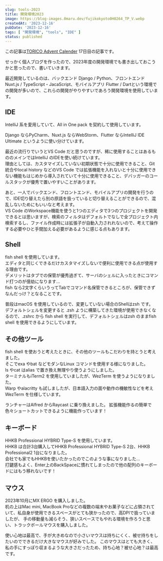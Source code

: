 ```yaml
---
slug: tools-2023
title: 開発環境2023
image: https://blog-images.0maru.dev/fujikokyoto0H0264_TP_V.webp
createdAt: '2023-12-16'
pubDate: '2023-12-16'
tags: [ "開発環境", "tools", "IDE" ]
status: published
---
```


この記事は[TORICO Advent Calender](https://qiita.com) 17日目の記事です。  

せっかく個人ブログを作ったので、2023年度の開発環境でも書き出しておこうかと思ったので、書いていきます。

最近開発しているのは、バックエンド Django / Python、フロントエンド Nuxt.js / TypeScript・JacaScript、モバイルアプリ Flutter / Dartという環境での開発が多いので、これらの開発がやりやすいであろう開発環境を使用しています。  

## IDE

IntelliJ 系を愛用していて、All in One pack を契約して使用しています。

Django ならPyCharm、Nuxt.js ならWebStorm、Flutter ならIntelliJ IDE Ultimate というように使い分けています。

最近の流行りでいうとVS Code だと思うのですが、稀に使用することはあるもののメインではIntelliJ のIDEを使い続けています。  
理由としては、カスタマイズしていない初期状態で十分に使用できること、Git 統合やlocal history などのVS Code では拡張機能を入れないと十分に使用できない機能もはじめから導入されていて十分に使用できること、デバッガーのコールスタックが優秀で置いやすいことがあります。

あと、一人でバックエンド、フロントエンド、モバイルアプリの開発を行うので、IDE切り替えたら別の原語を扱っていると切り替えることができるので、混乱しないためにもいいなと考えます。  
VS Code のWorkspace機能を使うと1つのエディタで3つのプロジェクトを開発できるとは思いますが、検索のフィルタはデフォルトでなしで全プロジェクト内検索するし、ファイル作成時には拡張子が自動入力されれないので、考えて操作する必要やひと手間加える必要があるように感じる点もあります。

## Shell

fish shell を使用しています。  
エディタと同じくできるだけカスタマイズしないで便利に使用できる点が使用する理由です。  
デメリットはタブでの保管が優秀過ぎて、サーバのシェルに入ったときにコマンド打つのが億劫になります...  
fish なら2文字くらいうってTabでコマンド名保管できるところが、保管できずなんだっけ？となることです。  

普段はmacOS を使用しているので、変更していない場合のShellはzsh です。  
デフォルトシェルを変更すると .zsh ように構築してきた環境が使用できなくなるので、.zshrc から fish shell を実行して、デフォルトシェルはzsh のままfish shell を使用できるようにしています。

## その他ツール

fish shell を使おうと考えたときに、その他のツールもこだわりを持とうと考えました。  
そこでexa やbat などモダンなLinux コマンドを使用する様になりました。  
ls やcat はalias で置き換え無理やり使うようにしました。  
ターミナルもiTerm2 を使用していましたが、WezTerm を使うようになりました。  
Warp やalacritty も試しましたが、日本語入力の面や動作の機敏性などを考えWezTerm を仕様しています。

ランチャーはAlfred からRaycast に乗り換えました。
拡張機能作るの簡単で色々ショートカットできるように機能作っています！

## キーボード

HHKB Professional HYBRID Type-S を使用しています。  
HHKB は合計3台購入してHHKB Professional HYBRID Type-S 2台、HHKB Professional2 1台になりました。  
会社でも家でもHHKBを使いたかったのでこのような事になりました...  
打鍵感もよく、Enter上のBackSpaceに慣れてしまったので他の配列のキーボードにはもう移れないです！

## マウス

2023年10月にMX ERGO を購入しました。  
机の上はMac mini, MacBook Proなどの複数の端末やお菓子などに占領されていて、私自身が使用できるスペースがとても狭かったので、高DPIで扱っていましたが、
手の移動量も減らそう、狭いスペースでもやれる環境を作ろうと思い、トラックボールマウスを購入しました。  

使い心地は最高で、手が大きめなので小さいマウスは持ちにくく、被せ持ちをしたいのでできるだけ大きなマウスが好みでした。
このマウスはとても大きく、私の手にすっぽり収まるような大きさだったため、持ち心地？被せ心地？は最高です。

